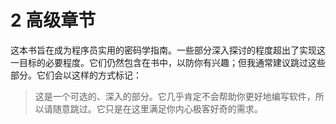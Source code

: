 # 2 高级章节

这本书旨在成为程序员实用的密码学指南。一些部分深入探讨的程度超出了实现这一目标的必要程度。它们仍然包含在书中，以防你有兴趣；但我通常建议跳过这些部分。它们会以这样的方式标记：

> 这是一个可选的、深入的部分。它几乎肯定不会帮助你更好地编写软件，所以请随意跳过。它只是在这里满足你内心极客好奇的需求。

